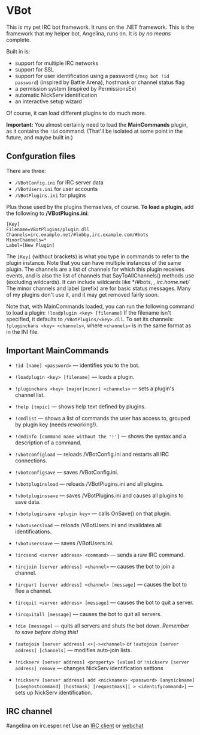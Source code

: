 VBot
====

This is my pet IRC bot framework. It runs on the .NET framework. This is the framework that my helper bot, Angelina, runs on.
It is *by no means* complete.

Built in is:

* support for multiple IRC networks
* support for SSL
* support for user identification using a password (`/msg bot !id password`) (inspired by Battle Arena), hostmask or channel status flag
* a permission system (inspired by PermissionsEx)
* automatic NickServ identification
* an interactive setup wizard

Of course, it can load different plugins to do much more.

**Important:** You almost certainly need to load the **MainCommands** plugin, as it contains the `!id` command. (That'll be isolated at some point in the future, and maybe built in.)

Confguration files
------------------

There are three:

* `/VBotConfig.ini` for IRC server data
* `/VBotUsers.ini` for user accounts
* `/VBotPlugins.ini` for plugins

Plus those used by the plugins themselves, of course.
**To load a plugin**, add the following to **/VBotPlugins.ini**:

	[Key]
	Filename=VBotPlugins/plugin.dll
	Channels=irc.example.net/#lobby,irc.example.com/#bots
	MinorChannels=*
	Label=[New Plugin]

The `[Key]` (without brackets) is what you type in commands to refer to the plugin instance. Note that you can have multiple instances of the same plugin.
The channels are a list of channels for which this plugin receives events, and is also the list of channels that SayToAllChannels() methods use (excluding wildcards). It can include wildcards like */#bots, *, irc.home.net/*
The minor channels and label (prefix) are for basic status messages. Many of my plugins don't use it, and it may get removed fairly soon.

Note that, with MainCommands loaded, you can run the following command to load a plugin:
`!loadplugin <key> [filename]`
If the filename isn't specified, it defaults to `/VBotPlugins/<key>.dll`.
To set its channels: `!pluginchans <key> <channels>`, where `<channels>` is in the same format as in the INI file.

Important MainCommands
----------------------

* `!id [name] <password>` — identifies you to the bot.
* `!loadplugin <key> [filename]` — loads a plugin.
* `!pluginchans <key> [major|minor] <channels>` — sets a plugin's channel list.

* `!help [topic]` — shows help text defined by plugins.
* `!cmdlist` — shows a list of commands the user has access to, grouped by plugin key (needs reworking!).
* `!cmdinfo [command name without the '!']` — shows the syntax and a description of a command.

* `!vbotconfigload` — reloads /VBotConfig.ini and restarts all IRC connections.
* `!vbotconfigsave` — saves /VBotConfig.ini.
* `!vbotpluginsload` — reloads /VBotPlugins.ini and all plugins.
* `!vbotpluginssave` — saves /VBotPlugins.ini and causes all plugins to save data.
* `!vbotpluginsave <plugin key>` — calls OnSave() on that plugin.
* `!vbotusersload` — reloads /VBotUsers.ini and invalidates all identifications.
* `!vbotuserssave` — saves /VBotUsers.ini.
 
* `!ircsend <server address> <command>` — sends a raw IRC command.
* `!ircjoin [server address] <channel>` — causes the bot to join a channel.
* `!ircpart [server address] <channel> [message]` — causes the bot to flee a channel.
* `!ircquit <server address> [message]` — causes the bot to quit a server.
* `!ircquitall [message]` — causes the bot to quit all servers.
* `!die [message]` — quits all servers and shuts the bot down. *Remember to save before doing this!*

* `!autojoin [server address] <+|-><channel>` or `!autojoin [server address] [channels]` — modifies auto-join lists.
* `!nickserv [server address] <property> [value]` or `!nickserv [server address] remove` — changes NickServ identification settions
* `!nickserv [server address] add <nicknames> <password> [anynickname] [useghostcommand] [hostmask] [requestmask][ > <identifycommand>]` — sets up NickServ identification.

IRC channel
-----------

\#angelina on irc.esper.net
Use an [IRC client](irc://irc.esper.net/#angelina) or [webchat](http://webchat.esper.net/?channels=angelina)